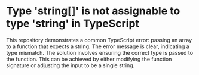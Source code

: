# Type 'string[]' is not assignable to type 'string' in TypeScript

This repository demonstrates a common TypeScript error: passing an array to a function that expects a string.  The error message is clear, indicating a type mismatch. The solution involves ensuring the correct type is passed to the function.  This can be achieved by either modifying the function signature or adjusting the input to be a single string.